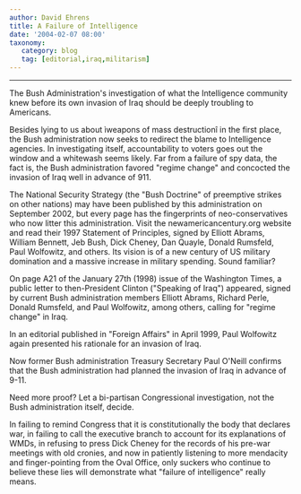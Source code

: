 ```yaml
---
author: David Ehrens
title: A Failure of Intelligence
date: '2004-02-07 08:00'
taxonomy:
   category: blog
   tag: [editorial,iraq,militarism]
---
```

---

The Bush Administration's investigation of what the Intelligence community knew before its own invasion of Iraq should be deeply troubling to Americans.

Besides lying to us about ìweapons of mass destructionî in the first place, the Bush administration now seeks to redirect the blame to Intelligence agencies. In investigating itself, accountability to voters goes out the window and a whitewash seems likely. Far from a failure of spy data, the fact is, the Bush administration favored "regime change" and concocted the invasion of Iraq well in advance of 911.

The National Security Strategy (the "Bush Doctrine" of preemptive strikes on other nations) may have been published by this administration on September 2002, but every page has the fingerprints of neo-conservatives who now litter this administration. Visit the newamericancentury.org website and read their 1997 Statement of Principles, signed by Elliott Abrams, William Bennett, Jeb Bush, Dick Cheney, Dan Quayle, Donald Rumsfeld, Paul Wolfowitz, and others. Its vision is of a new century of US military domination and a massive increase in military spending. Sound familiar?

On page A21 of the January 27th (1998) issue of the Washington Times, a public letter to then-President Clinton ("Speaking of Iraq") appeared, signed by current Bush administration members Elliott Abrams, Richard Perle, Donald Rumsfeld, and Paul Wolfowitz, among others, calling for "regime change" in Iraq.

In an editorial published in "Foreign Affairs" in April 1999, Paul Wolfowitz again presented his rationale for an invasion of Iraq.

Now former Bush administration Treasury Secretary Paul O'Neill confirms that the Bush administration had planned the invasion of Iraq in advance of 9-11.

Need more proof? Let a bi-partisan Congressional investigation, not the Bush administration itself, decide.

In failing to remind Congress that it is constitutionally the body that declares war, in failing to call the executive branch to account for its explanations of WMDs, in refusing to press Dick Cheney for the records of his pre-war meetings with old cronies, and now in patiently listening to more mendacity and finger-pointing from the Oval Office, only suckers who continue to believe these lies will demonstrate what "failure of intelligence" really means.
